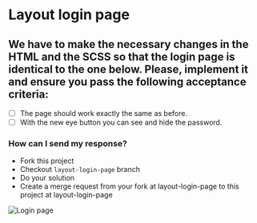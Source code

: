 # Layout login page

## We have to make the necessary changes in the HTML and the SCSS so that the login page is identical to the one below. Please, implement it and ensure you pass the following acceptance criteria:

- [ ] The page should work exactly the same as before.
- [ ] With the new eye button you can see and hide the password.

### How can I send my response?

- Fork this project
- Checkout `layout-login-page` branch
- Do your solution
- Create a merge request from your fork at layout-login-page to this project at layout-login-page

![Login page](https://firebasestorage.googleapis.com/v0/b/point4more-user-app.appspot.com/o/PFM%2Flogin.png?alt=media&token=cdb66f75-2274-4c14-a2ed-f27803ed0114)
